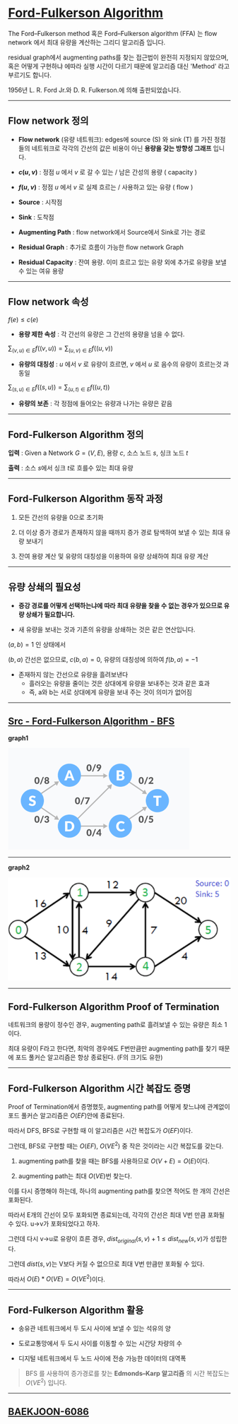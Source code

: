 # [Ford-Fulkerson Algorithm](https://en.wikipedia.org/wiki/Ford–Fulkerson_algorithm)


The Ford–Fulkerson method 혹은 Ford–Fulkerson algorithm (FFA) 는 flow network 에서 최대 유량을 계산하는 그리디 알고리즘 입니다.


residual graph에서 augmenting paths를 찾는 접근법이 완전히 지정되지 않았으며, 혹은 어떻게 구현하냐 에따라 실행 시간이 다르기 때문에 알고리즘 대신 'Method' 라고 부르기도 합니다.



1956년 L. R. Ford Jr.와 D. R. Fulkerson.에 의해 출판되었습니다.


---

## Flow network 정의


- **Flow network** (유량 네트워크): edges에 source (S) 와  sink (T) 를 가진 정점들의 네트워크로 각각의 간선의 값은 비용이 아닌 **용량을 갖는 방향성 그래프** 입니다.
 


- **$c(u,v)$** : 정점 $u$ 에서 $v$ 로 갈 수 있는 / 남은 간성의 용량 ( capacity )


- **$f(u,v)$** : 정점 $u$ 에서 $v$ 로 실제 흐르는 / 사용하고 있는 유량 ( flow )


- **Source** : 시작점


- **Sink** : 도착점




- **Augmenting Path** : flow network에서 Source에서 Sink로 가는 경로


- **Residual Graph** : 추가로 흐름이 가능한 flow network Graph


- **Residual Capacity** : 잔여 용량. 이미 흐르고 있는 유량 외에 추가로 유량을 보낼 수 있는 여유 용량


---

## Flow network 속성


$f(e) \le c(e)$ 
- **용량 제한 속성** : 각 간선의 유량은 그 간선의 용량을 넘을 수 없다.



$\sum_{(v, u) \in E} f((v, u)) = \sum_{(u, v) \in E} f((u, v))$ 
- **유량의 대칭성** : $u$ 에서 $v$ 로 유량이 흐르면, $v$ 에서 $u$ 로 음수의 유량이 흐르는것 과 동일



$\sum_{(s, u) \in E} f((s, u)) = \sum_{(u, t) \in E} f((u, t))$ 
- **유량의 보존** : 각 정점에 들어오는 유량과 나가는 유량은 같음

---

## Ford-Fulkerson Algorithm 정의


**입력** : Given a Network $G=(V,E)$, 용량 $c$, 소스 노드 $s$, 싱크 노드 $t$


**출력** : 소스 $s$에서 싱크 $t$로 흐를수 있는 최대 유량

---

## Ford-Fulkerson Algorithm 동작 과정

1. 모든 간선의 유량을 0으로 초기화 


2. 더 이상 증가 경로가 존재하지 않을 때까지 증가 경로 탐색하여 보낼 수 있는 최대 유량 보내기 


3. 잔여 용량 계산 및 유량의 대칭성을 이용하여 유량 상쇄하여 최대 유량 계산

---

## 유량 상쇄의 필요성

- **증강 경로를 어떻게 선택하는냐에 따라 최대 유량을 찾을 수 없는 경우가 있으므로 유량 상쇄가 필요합니다.**


- 새 유량을 보내는 것과 기존의 유량을 상쇄하는 것은 같은 연산입니다.

$(a,b) = 1$ 인 상태에서

$(b,a)$ 간선은 없으므로, $c(b,a) = 0$, 유량의 대칭성에 의하여 $f(b,a) = -1$



- 존재하지 않는 간선으로 유량을 흘려보낸다
    - 흘러오는 유량을 줄이는 것은 상대에게 유량을 보내주는 것과 같은 효과
    - 즉, a와 b는 서로 상대에게 유량을 보내 주는 것이 의미가 없어짐
    
    
---
## [Src - Ford-Fulkerson Algorithm - BFS](https://github.com/DAEHEE97/Ford-Fulkerson-Algorithm/blob/main/Ford%20Fulkerson%20Algorithm.ipynb)

**graph1** 

![graph1](img/g1.png) 

---
**graph2**

![graph2](img/g2.png)


---

## Ford-Fulkerson Algorithm Proof of Termination

 
네트워크의 용량이 정수인 경우, augmenting path로 흘려보낼 수 있는 유량은 최소 1이다. 

최대 유량이 F라고 한다면, 최악의 경우에도 F번만큼만 augmenting path를 찾기 때문에 포드 풀커슨 알고리즘은 항상 종료된다. (F의 크기도 유한) 



---

## Ford-Fulkerson Algorithm 시간 복잡도 증명


Proof of Termination에서 증명했듯, augmenting path를 어떻게 찾느냐에 관계없이 포드 풀커슨 알고리즘은 $O(EF)$안에 종료된다. 

따라서 DFS, BFS로 구현할 때 이 알고리즘은 시간 복잡도가 $O(EF)$이다.  

그런데, BFS로 구현할 때는 $O(EF)$, $O(VE^{2})$ 중 작은 것이라는 시간 복잡도를 갖는다. 

 
1. augmenting path를 찾을 때는 BFS를 사용하므로 $O(V + E) = O(E)$이다.


2. augmenting path는 최대 $O(VE)$번 찾는다. 

이를 다시 증명해야 하는데, 하나의 augmenting path를 찾으면 적어도 한 개의 간선은 포화된다. 

따라서 E개의 간선이 모두 포화되면 종료되는데, 각각의 간선은 최대 V번 만큼 포화될 수 있다. u->v가 포화되었다고 하자. 

그런데 다시 v->u로 유량이 흐른 경우, $dist_{original}(s, v) + 1 \leq dist_{new}(s, v)$가 성립한다. 

그런데 $dist(s, v)$는 V보다 커질 수 없으므로 최대 V번 만큼만 포화될 수 있다. 


 

따라서 $O(E) * O(VE) = O(VE^{2})$이다.

---

##  Ford-Fulkerson Algorithm 활용

- 송유관 네트워크에서 두 도시 사이에 보낼 수 있는 석유의 양


- 도로교통망에서 두 도시 사이를 이동할 수 있는 시간당 차량의 수


- 디지털 네트워크에서 두 노드 사이에 전송 가능한 데이터의 대역폭


> BFS 를 사용하여 증가경로를 찾는 **Edmonds–Karp 알고리즘** 의 시간 복잡도는 ${\displaystyle O(VE^{2})}$ 입니다.

---

## [BAEKJOON-6086](https://github.com/DAEHEE97/Ford-Fulkerson-Algorithm/blob/main/Ford%20Fulkerson%20Algorithm.ipynb)




